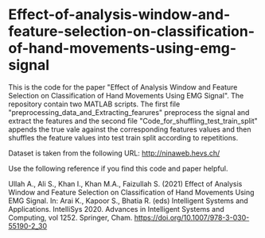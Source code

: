 # Effect-of-analysis-window-and-feature-selection-on-classification-of-hand-movements-using-emg-signal

This is the code for the paper "Effect of Analysis Window and Feature Selection on Classification of Hand Movements Using EMG Signal". The repository contain two MATLAB scripts. The first file "preprocessing_data_and_Extracting_fearures" preprocess the signal and extract the features and the second file "Code_for_shuffling_test_train_split" appends the true vale against the corresponding features values and then shuffles the feature values into test train split according to repetitions.

Dataset is taken from the following URL: http://ninaweb.hevs.ch/


Use the following reference if you find this code and paper helpful.

Ullah A., Ali S., Khan I., Khan M.A., Faizullah S. (2021) Effect of Analysis Window and Feature Selection on Classification of Hand Movements Using EMG Signal. In: Arai K., Kapoor S., Bhatia R. (eds) Intelligent Systems and Applications. IntelliSys 2020. Advances in Intelligent Systems and Computing, vol 1252. Springer, Cham. https://doi.org/10.1007/978-3-030-55190-2_30
